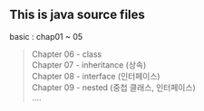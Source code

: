 ## This is java source files

basic : chap01 ~ 05

> Chapter 06 - class <br>
> Chapter 07 - inheritance (상속) <br>
> Chapter 08 - interface (인터페이스) <br>
> Chapter 09 - nested (중첩 클래스, 인터페이스) <br>
>....